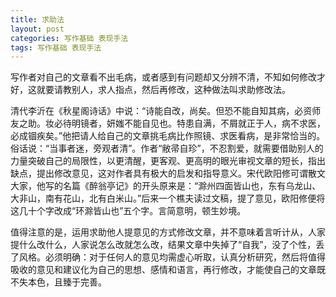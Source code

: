 ```yaml
---
title: 求助法
layout: post
categories: 写作基础 表现手法
tags: 写作基础 表现手法
---
```


写作者对自己的文章看不出毛病，或者感到有问题却又分辨不清，不知如何修改才好，这就要请教别人，求人指点，然后再修改，这种做法叫求助修改法。

清代李沂在《秋星阁诗话》中说：“诗能自改，尚矣。但恐不能自知其病，必资师友之助。妆必待明镜者，妍媸不能自见也。特患自满，不屑就正于人，病不求医，必成锢疾矣。”他把请人给自己的文章挑毛病比作照镜、求医看病，是非常恰当的。俗话说：“当事者迷，旁观者清”。作者“敝帚自珍”，不忍割爱，就需要借助别人的力量突破自己的局限性，以更清醒，更客观、更高明的眼光审视文章的短长，指出缺点，提出修改意见，这对作者具有极大的启发和指导意义。宋代欧阳修可谓散文大家，他写的名篇《醉翁亭记》的开头原来是：“滁州四面皆山也，东有乌龙山、大非山，南有花山，北有白米山。”后来一个樵夫读过文稿，提了意见，欧阳修便将这几十个字改成“环滁皆山也”五个字。言简意明，顿生妙境。

值得注意的是，运用求助他人提意见的方式修改文章，并不意味着言听计从，人家提什么改什么，人家说怎么改就怎么改，结果文章中失掉了“自我”，没了个性，丢了风格。必须明确：对于任何人的意见均需虚心听取，认真分析研究，然后将值得吸收的意见和建议化为自己的思想、感情和语言，再行修改，才能使自己的文章既不失本色，且臻于完善。 